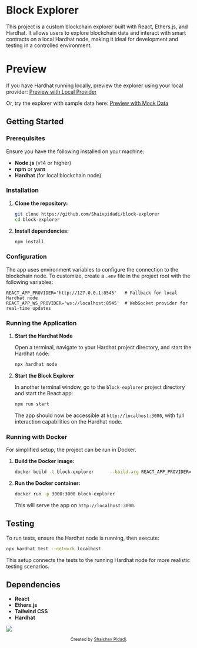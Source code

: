 # Block Explorer

This project is a custom blockchain explorer built with React, Ethers.js, and Hardhat. It allows users to explore blockchain data and interact with smart contracts on a local Hardhat node, making it ideal for development and testing in a controlled environment.

# Preview
If you have Hardhat running locally, preview the explorer using your local provider: [Preview with Local Provider](https://custom-block-explorer.vercel.app/)

Or, try the explorer with sample data here: [Preview with Mock Data](https://custom-block-explorer-git-preview-shaivpidadis-projects.vercel.app?_vercel_share=PBm7mEa4Tj589eFt0JIwOXQvbINsE4Be)

## Getting Started

### Prerequisites

Ensure you have the following installed on your machine:

- **Node.js** (v14 or higher)
- **npm** or **yarn**
- **Hardhat** (for local blockchain node)

### Installation

1. **Clone the repository:**

   ```bash
   git clone https://github.com/Shaivpidadi/block-explorer
   cd block-explorer
   ```

2. **Install dependencies:**

   ```bash
   npm install
   ```

### Configuration

The app uses environment variables to configure the connection to the blockchain node. To customize, create a `.env` file in the project root with the following variables:

```env
REACT_APP_PROVIDER='http://127.0.0.1:8545'   # Fallback for local Hardhat node
REACT_APP_WS_PROVIDER='ws://localhost:8545'  # WebSocket provider for real-time updates
```

### Running the Application

1. **Start the Hardhat Node**

   Open a terminal, navigate to your Hardhat project directory, and start the Hardhat node:

   ```bash
   npx hardhat node
   ```

2. **Start the Block Explorer**

   In another terminal window, go to the `block-explorer` project directory and start the React app:

   ```bash
   npm run start
   ```

   The app should now be accessible at `http://localhost:3000`, with full interaction capabilities on the Hardhat node.

### Running with Docker

For simplified setup, the project can be run in Docker.

1. **Build the Docker image:**

   ```bash
   docker build -t block-explorer      --build-arg REACT_APP_PROVIDER='http://127.0.0.1:8545'      --build-arg REACT_APP_WS_PROVIDER='ws://localhost:8545' .
   ```

2. **Run the Docker container:**

   ```bash
   docker run -p 3000:3000 block-explorer
   ```

   This will serve the app on `http://localhost:3000`.

## Testing

To run tests, ensure the Hardhat node is running, then execute:

```bash
npx hardhat test --network localhost
```

This setup connects the tests to the running Hardhat node for more realistic testing scenarios.

## Dependencies

- **React**
- **Ethers.js**
- **Tailwind CSS**
- **Hardhat**

![](https://hit.yhype.me/github/profile?user_id=26166520&repo=https://github.com/Shaivpidadi/custom-block-explorer)

<div align="center">
  <sub>Created by <a href="https://github.com/Shaivpidadi">Shaishav Pidadi</a>.</sub>
</div>
